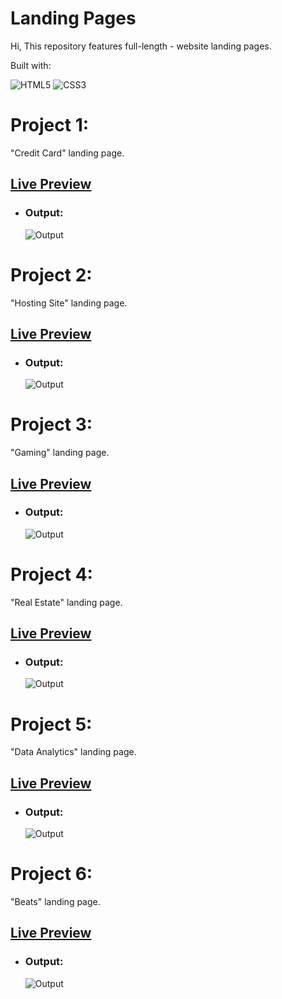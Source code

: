 # Landing Pages
Hi, This repository features full-length - website landing pages.

Built with:

![HTML5](https://img.shields.io/badge/html5-%23E34F26.svg?style=for-the-badge&logo=html5&logoColor=white) ![CSS3](https://img.shields.io/badge/css3-%231572B6.svg?style=for-the-badge&logo=css3&logoColor=white)

# Project 1:
"Credit Card" landing page.
## [Live Preview](https://landing-page-one-html-css.netlify.app/)
- ### Output:
  ![Output](./project_1/Assets/Photos/output.png)

# Project 2:
"Hosting Site" landing page.
## [Live Preview](https://landing-page-two-html-css.netlify.app/)
- ### Output:
  ![Output](./project_2/Assets/output.png)

# Project 3:
"Gaming" landing page.
## [Live Preview](https://landing-page-three-html-css.netlify.app/)
- ### Output:
  ![Output](./project_3/Assets/output.png)

# Project 4:
"Real Estate" landing page.
## [Live Preview](https://landing-page-four-html-css.netlify.app/)
- ### Output:
  ![Output](./project_4/Assets/Output.png)

# Project 5:
"Data Analytics" landing page.
## [Live Preview](https://landing-page-five-html-css.netlify.app/)
- ### Output:
  ![Output](./project_5/images/output.png)

# Project 6:
"Beats" landing page.
## [Live Preview](https://landing-page-six-html-css.netlify.app/)
- ### Output:
  ![Output](./project_6/Photos/output.png)
